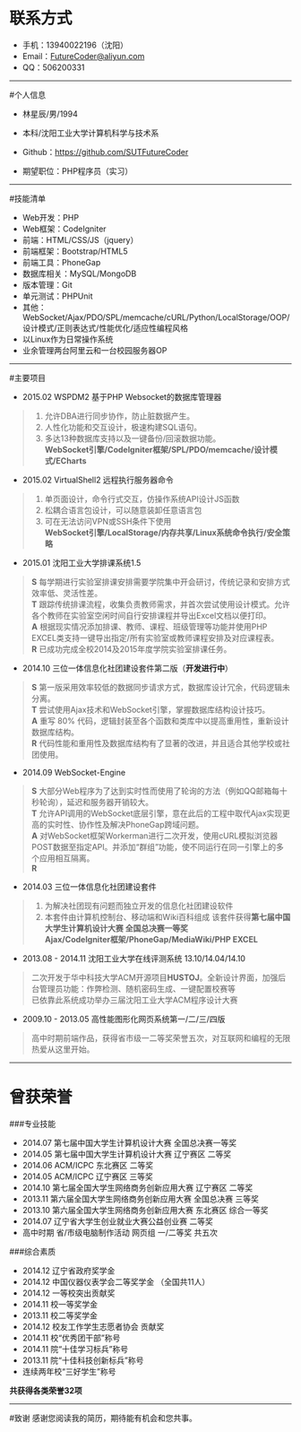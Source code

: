# 联系方式
* 手机：13940022196（沈阳）
* Email：<FutureCoder@aliyun.com>
* QQ：506200331

---

#个人信息
* 林星辰/男/1994
* 本科/沈阳工业大学计算机科学与技术系
* Github：<https://github.com/SUTFutureCoder>

* 期望职位：PHP程序员（实习）

---

#技能清单
* Web开发：PHP
* Web框架：CodeIgniter
* 前端：HTML/CSS/JS（jquery）
* 前端框架：Bootstrap/HTML5
* 前端工具：PhoneGap
* 数据库相关：MySQL/MongoDB
* 版本管理：Git
* 单元测试：PHPUnit
* 其他：WebSocket/Ajax/PDO/SPL/memcache/cURL/Python/LocalStorage/OOP/设计模式/正则表达式/性能优化/适应性编程风格
* 以Linux作为日常操作系统 
* 业余管理两台阿里云和一台校园服务器OP

---

#主要项目
* 2015.02 WSPDM2 基于PHP Websocket的数据库管理器
>1. 允许DBA进行同步协作，防止脏数据产生。
>2. 人性化功能和交互设计，极速构建SQL语句。
>3. 多达13种数据库支持以及一键备份/回滚数据功能。  
>**WebSocket引擎/CodeIgniter框架/SPL/PDO/memcache/设计模式/ECharts**
>


* 2015.02 VirtualShell2 远程执行服务器命令
>1. 单页面设计，命令行式交互，仿操作系统API设计JS函数
>2. 松耦合语言包设计，可以随意装卸任意语言包
>3. 可在无法访问VPN或SSH条件下使用  
>**WebSocket引擎/LocalStorage/内存共享/Linux系统命令执行/安全策略**

* 2015.01 沈阳工业大学排课系统1.5
> **S** 每学期进行实验室排课安排需要学院集中开会研讨，传统记录和安排方式效率低、灵活性差。  
> **T** 跟踪传统排课流程，收集负责教师需求，并首次尝试使用设计模式。允许各个教师在实验室空闲时间自行安排课程并导出Excel文档以便打印。  
> **A** 根据现实情况添加排课、教师、课程、班级管理等功能并使用PHP EXCEL类支持一键导出指定/所有实验室或教师课程安排及对应课程表。  
> **R** 已成功完成全校2014及2015年度学院实验室排课任务。  


* 2014.10 三位一体信息化社团建设套件第二版（**开发进行中**）
> **S** 第一版采用效率较低的数据同步请求方式，数据库设计冗余，代码逻辑未分离。  
> **T** 尝试使用Ajax技术和WebSocket引擎，掌握数据库结构设计技巧。  
> **A** 重写 80% 代码，逻辑封装至各个函数和类库中以提高重用性，重新设计数据库结构。  
> **R** 代码性能和重用性及数据库结构有了显著的改进，并且适合其他学校或社团使用。  

* 2014.09 WebSocket-Engine
> **S** 大部分Web程序为了达到实时性而使用了轮询的方法（例如QQ邮箱每十秒轮询），延迟和服务器开销较大。  
> **T** 允许API调用的WebSocket底层引擎，意在此后的工程中取代Ajax实现更高的实时性、协作性及解决PhoneGap跨域问题。  
> **A** 对WebSocket框架Workerman进行二次开发，使用cURL模拟浏览器POST数据至指定API。并添加“群组”功能，使不同运行在同一引擎上的多个应用相互隔离。  
> **R** 

* 2014.03 三位一体信息化社团建设套件
>1. 为解决社团现有问题而独立开发的信息化社团建设软件
>2. 本套件由计算机控制台、移动端和Wiki百科组成
> 该套件获得**第七届中国大学生计算机设计大赛 全国总决赛一等奖**  
>**Ajax/CodeIgniter框架/PhoneGap/MediaWiki/PHP EXCEL**

* 2013.08 - 2014.11 沈阳工业大学在线评测系统 13.10/14.04/14.10
>二次开发于华中科技大学ACM开源项目**HUSTOJ**。全新设计界面，加强后台管理员功能：作弊检测、随机密码生成、一键配置校赛等  
>已依靠此系统成功举办三届沈阳工业大学ACM程序设计大赛


* 2009.10 - 2013.05 高性能图形化网页系统第一/二/三/四版
> 高中时期前端作品，获得省市级一二等奖荣誉五次，对互联网和编程的无限热爱从这里开始。

---

# 曾获荣誉
###专业技能
* 2014.07 第七届中国大学生计算机设计大赛 全国总决赛一等奖
* 2014.05 第七届中国大学生计算机设计大赛 辽宁赛区 二等奖
* 2014.06 ACM/ICPC 东北赛区 二等奖
* 2014.05 ACM/ICPC 辽宁赛区 三等奖
* 2014.10 第七届全国大学生网络商务创新应用大赛 辽宁赛区 二等奖
* 2013.11 第六届全国大学生网络商务创新应用大赛 全国总决赛 三等奖
* 2013.10 第六届全国大学生网络商务创新应用大赛 东北赛区 综合一等奖
* 2014.07 辽宁省大学生创业就业大赛公益创业赛 二等奖
* 高中时期 省/市级电脑制作活动 网页组 一/二等奖 共五次

###综合素质
* 2014.12 辽宁省政府奖学金  
* 2014.12 中国仪器仪表学会二等奖学金  （全国共11人）  
* 2014.12 一等校突出贡献奖   
* 2014.11 校一等奖学金  
* 2013.11 校二等奖学金  
* 2014.12 校友工作学生志愿者协会 贡献奖  
* 2014.11 校“优秀团干部”称号  
* 2014.11 院“十佳学习标兵”称号  
* 2013.11 院“十佳科技创新标兵”称号  
* 连续两年校“三好学生”称号  

**共获得各类荣誉32项**

---

#致谢
感谢您阅读我的简历，期待能有机会和您共事。
